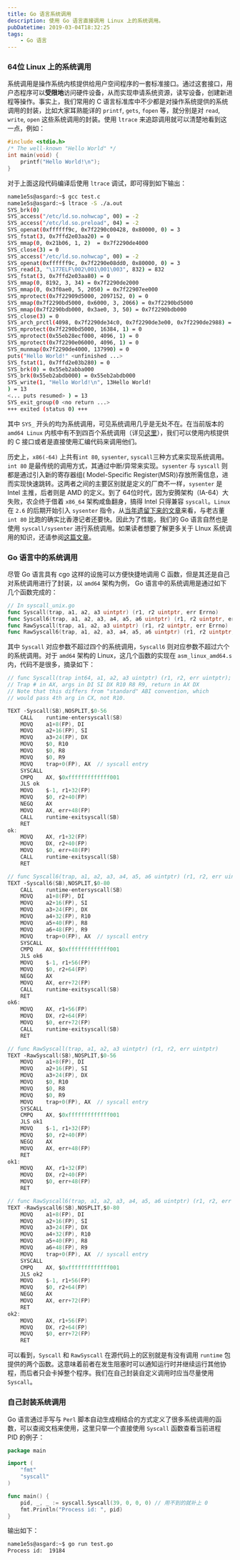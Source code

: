 ```yaml
---
title: Go 语言系统调用
description: 使用 Go 语言直接调用 Linux 上的系统调用。
pubDatetime: 2019-03-04T18:32:25
tags:
    - Go 语言
---
```


### 64位 Linux 上的系统调用

系统调用是操作系统内核提供给用户空间程序的一套标准接口。通过这套接口，用户态程序可以**受限地**访问硬件设备，从而实现申请系统资源，读写设备，创建新进程等操作。事实上，我们常用的 C 语言标准库中不少都是对操作系统提供的系统调用的封装，比如大家耳熟能详的 `printf`, `gets`, `fopen` 等，就分别是对 `read`, `write`, `open` 这些系统调用的封装。使用 `ltrace` 来追踪调用就可以清楚地看到这一点，例如：

<!--more-->

```c
#include <stdio.h>
/* The well-known "Hello World" */
int main(void) {
    printf("Hello World!\n");
}
```
对于上面这段代码编译后使用 `ltrace` 调试，即可得到如下输出：
```bash
name1e5s@asgard:~$ gcc test.c 
name1e5s@asgard:~$ ltrace -S ./a.out 
SYS_brk(0)                                                                                                           = 0x55eb2abba000
SYS_access("/etc/ld.so.nohwcap", 00) = -2
SYS_access("/etc/ld.so.preload", 04) = -2
SYS_openat(0xffffff9c, 0x7f2290c00428, 0x80000, 0) = 3
SYS_fstat(3, 0x7ffd2e03aa20) = 0
SYS_mmap(0, 0x21b06, 1, 2)  = 0x7f2290de4000
SYS_close(3) = 0
SYS_access("/etc/ld.so.nohwcap", 00) = -2
SYS_openat(0xffffff9c, 0x7f2290e08dd0, 0x80000, 0) = 3
SYS_read(3, "\177ELF\002\001\001\003", 832) = 832
SYS_fstat(3, 0x7ffd2e03aa80) = 0
SYS_mmap(0, 8192, 3, 34) = 0x7f2290de2000
SYS_mmap(0, 0x3f0ae0, 5, 2050) = 0x7f22907ee000
SYS_mprotect(0x7f22909d5000, 2097152, 0) = 0
SYS_mmap(0x7f2290bd5000, 0x6000, 3, 2066) = 0x7f2290bd5000
SYS_mmap(0x7f2290bdb000, 0x3ae0, 3, 50) = 0x7f2290bdb000
SYS_close(3) = 0
SYS_arch_prctl(4098, 0x7f2290de34c0, 0x7f2290de3e00, 0x7f2290de2988) = 0
SYS_mprotect(0x7f2290bd5000, 16384, 1) = 0
SYS_mprotect(0x55eb28ecf000, 4096, 1) = 0
SYS_mprotect(0x7f2290e06000, 4096, 1) = 0
SYS_munmap(0x7f2290de4000, 137990) = 0
puts("Hello World!" <unfinished ...>
SYS_fstat(1, 0x7ffd2e03b280) = 0
SYS_brk(0) = 0x55eb2abba000
SYS_brk(0x55eb2abdb000) = 0x55eb2abdb000
SYS_write(1, "Hello World!\n", 13Hello World!
) = 13
<... puts resumed> ) = 13
SYS_exit_group(0 <no return ...>
+++ exited (status 0) +++
```
其中 `SYS_` 开头的均为系统调用，可见系统调用几乎是无处不在。在当前版本的 `amd64 Linux` 内核中有不到四百个系统调用（详见[这里](https://github.com/torvalds/linux/blob/master/arch/x86/entry/syscalls/syscall_64.tbl)），我们可以使用内核提供的 C 接口或者是直接使用汇编代码来调用他们。

历史上，`x86(-64)` 上共有`int 80`, `sysenter`, `syscall`三种方式来实现系统调用。`int 80` 是最传统的调用方式，其通过中断/异常来实现。`sysenter` 与 `syscall` 则都是通过引入新的寄存器组( Model-Specific Register(MSR))存放所需信息，进而实现快速跳转。这两者之间的主要区别就是定义的厂商不一样，`sysenter` 是 Intel 主推，后者则是 AMD 的定义。到了 64位时代，因为安腾架构（IA-64）大失败，农企终于借着 `x86_64` 架构咸鱼翻身，搞得 Intel 只得兼容 `syscall`。`Linux` 在 `2.6` 的后期开始引入 `sysenter` 指令，从[当年遗留下来的文章](https://www.ibm.com/developerworks/cn/linux/kernel/l-k26ncpu/index.html)来看，与老古董 `int 80` 比跑的确实比香港记者还要快。因此为了性能，我们的 Go 语言自然也是使用 `syscall/sysenter` 进行系统调用。如果读者想要了解更多关于 LInux 系统调用的知识，还请参阅[这篇文章](https://blog.packagecloud.io/eng/2016/04/05/the-definitive-guide-to-linux-system-calls/)。

### Go 语言中的系统调用

尽管 Go 语言具有 cgo 这样的设施可以方便快捷地调用 C 函数，但是其还是自己对系统调用进行了封装，以 `amd64` 架构为例， Go 语言中的系统调用是通过如下几个函数完成的：
```go
// In syscall_unix.go
func Syscall(trap, a1, a2, a3 uintptr) (r1, r2 uintptr, err Errno)
func Syscall6(trap, a1, a2, a3, a4, a5, a6 uintptr) (r1, r2 uintptr, err Errno)
func RawSyscall(trap, a1, a2, a3 uintptr) (r1, r2 uintptr, err Errno)
func RawSyscall6(trap, a1, a2, a3, a4, a5, a6 uintptr) (r1, r2 uintptr, err Errno)
```
其中 `Syscall` 对应参数不超过四个的系统调用，`Syscall6` 则对应参数不超过六个的系统调用。对于 `amd64` 架构的 Linux，这几个函数的实现在 `asm_linux_amd64.s` 内，代码不是很多，摘录如下：
```go
// func Syscall(trap int64, a1, a2, a3 uintptr) (r1, r2, err uintptr);
// Trap # in AX, args in DI SI DX R10 R8 R9, return in AX DX
// Note that this differs from "standard" ABI convention, which
// would pass 4th arg in CX, not R10.

TEXT ·Syscall(SB),NOSPLIT,$0-56
	CALL	runtime·entersyscall(SB)
	MOVQ	a1+8(FP), DI
	MOVQ	a2+16(FP), SI
	MOVQ	a3+24(FP), DX
	MOVQ	$0, R10
	MOVQ	$0, R8
	MOVQ	$0, R9
	MOVQ	trap+0(FP), AX	// syscall entry
	SYSCALL
	CMPQ	AX, $0xfffffffffffff001
	JLS	ok
	MOVQ	$-1, r1+32(FP)
	MOVQ	$0, r2+40(FP)
	NEGQ	AX
	MOVQ	AX, err+48(FP)
	CALL	runtime·exitsyscall(SB)
	RET
ok:
	MOVQ	AX, r1+32(FP)
	MOVQ	DX, r2+40(FP)
	MOVQ	$0, err+48(FP)
	CALL	runtime·exitsyscall(SB)
	RET

// func Syscall6(trap, a1, a2, a3, a4, a5, a6 uintptr) (r1, r2, err uintptr)
TEXT ·Syscall6(SB),NOSPLIT,$0-80
	CALL	runtime·entersyscall(SB)
	MOVQ	a1+8(FP), DI
	MOVQ	a2+16(FP), SI
	MOVQ	a3+24(FP), DX
	MOVQ	a4+32(FP), R10
	MOVQ	a5+40(FP), R8
	MOVQ	a6+48(FP), R9
	MOVQ	trap+0(FP), AX	// syscall entry
	SYSCALL
	CMPQ	AX, $0xfffffffffffff001
	JLS	ok6
	MOVQ	$-1, r1+56(FP)
	MOVQ	$0, r2+64(FP)
	NEGQ	AX
	MOVQ	AX, err+72(FP)
	CALL	runtime·exitsyscall(SB)
	RET
ok6:
	MOVQ	AX, r1+56(FP)
	MOVQ	DX, r2+64(FP)
	MOVQ	$0, err+72(FP)
	CALL	runtime·exitsyscall(SB)
	RET

// func RawSyscall(trap, a1, a2, a3 uintptr) (r1, r2, err uintptr)
TEXT ·RawSyscall(SB),NOSPLIT,$0-56
	MOVQ	a1+8(FP), DI
	MOVQ	a2+16(FP), SI
	MOVQ	a3+24(FP), DX
	MOVQ	$0, R10
	MOVQ	$0, R8
	MOVQ	$0, R9
	MOVQ	trap+0(FP), AX	// syscall entry
	SYSCALL
	CMPQ	AX, $0xfffffffffffff001
	JLS	ok1
	MOVQ	$-1, r1+32(FP)
	MOVQ	$0, r2+40(FP)
	NEGQ	AX
	MOVQ	AX, err+48(FP)
	RET
ok1:
	MOVQ	AX, r1+32(FP)
	MOVQ	DX, r2+40(FP)
	MOVQ	$0, err+48(FP)
	RET

// func RawSyscall6(trap, a1, a2, a3, a4, a5, a6 uintptr) (r1, r2, err uintptr)
TEXT ·RawSyscall6(SB),NOSPLIT,$0-80
	MOVQ	a1+8(FP), DI
	MOVQ	a2+16(FP), SI
	MOVQ	a3+24(FP), DX
	MOVQ	a4+32(FP), R10
	MOVQ	a5+40(FP), R8
	MOVQ	a6+48(FP), R9
	MOVQ	trap+0(FP), AX	// syscall entry
	SYSCALL
	CMPQ	AX, $0xfffffffffffff001
	JLS	ok2
	MOVQ	$-1, r1+56(FP)
	MOVQ	$0, r2+64(FP)
	NEGQ	AX
	MOVQ	AX, err+72(FP)
	RET
ok2:
	MOVQ	AX, r1+56(FP)
	MOVQ	DX, r2+64(FP)
	MOVQ	$0, err+72(FP)
	RET
```

可以看到，`Syscall` 和 `RawSyscall` 在源代码上的区别就是有没有调用 `runtime` 包提供的两个函数。这意味着前者在发生阻塞时可以通知运行时并继续运行其他协 程，而后者只会卡掉整个程序。我们在自己封装自定义调用时应当尽量使用 `Syscall`。

### 自己封装系统调用

Go 语言通过手写与 `Perl` 脚本自动生成相结合的方式定义了很多系统调用的函数，可以查阅文档来使用，这里只举一个直接使用 `Syscall` 函数查看当前进程 PID 的例子：

```go
package main

import (
    "fmt"
    "syscall"
)

func main() {
    pid, _, _ := syscall.Syscall(39, 0, 0, 0) // 用不到的就补上 0
    fmt.Println("Process id: ", pid)
}
```
输出如下：
```bash
name1e5s@asgard:~$ go run test.go 
Process id:  19184
```